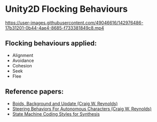 # Unity2D Flocking Behaviours


https://user-images.githubusercontent.com/49046616/142976486-17b31201-0b44-4ae4-8685-f733381849c8.mp4


## Flocking behaviours applied:
- Alignment
- Avoidance
- Cohesion
- Seek
- Flee

## Reference papers:
- [Boids, Background and Update (Craig W. Reynolds)](http://www.red3d.com/cwr/boids/)
- [Steering Behaviors For Autonomous Characters (Craig W. Reynolds)](http://www.red3d.com/cwr/steer/gdc99/)
- [State Machine Coding Styles for Synthesis](http://www.sunburst-design.com/papers/CummingsSNUG1998SJ_FSM.pdf)
